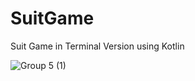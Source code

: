 # SuitGame
Suit Game in Terminal Version using Kotlin
</p>

![Group 5 (1)](https://user-images.githubusercontent.com/25278449/164947078-8472b4d9-4121-418e-8c95-16e0752cf520.png)
